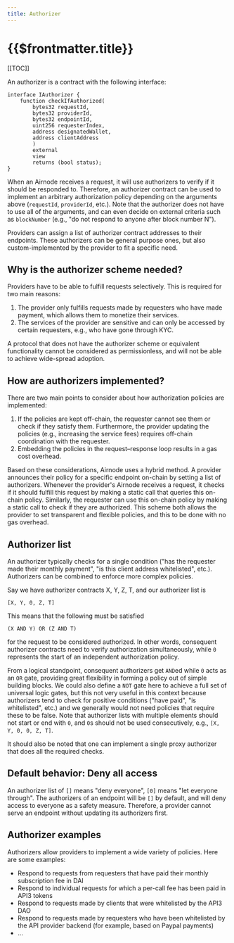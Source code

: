 ```yaml
---
title: Authorizer
---
```


# {{$frontmatter.title}}

[[TOC]]

An authorizer is a contract with the following interface:

```solidity
interface IAuthorizer {
    function checkIfAuthorized(
        bytes32 requestId,
        bytes32 providerId,
        bytes32 endpointId,
        uint256 requesterIndex,
        address designatedWallet,
        address clientAddress
        )
        external
        view
        returns (bool status);
}
```

When an Airnode receives a request, it will use authorizers to verify if it should be responded to.
Therefore, an authorizer contract can be used to implement an arbitrary authorization policy depending on the arguments above (`requestId`, `providerId`, etc.).
Note that the authorizer does not have to use all of the arguments, and can even decide on external criteria such as `blockNumber` (e.g., "do not respond to anyone after block number N").

Providers can assign a list of authorizer contract addresses to their endpoints.
These authorizers can be general purpose ones, but also custom-implemented by the provider to fit a specific need.

## Why is the authorizer scheme needed?

Providers have to be able to fulfill requests selectively.
This is required for two main reasons:

1. The provider only fulfills requests made by requesters who have made payment, which allows them to monetize their services.
2. The services of the provider are sensitive and can only be accessed by certain requesters, e.g., who have gone through KYC.

A protocol that does not have the authorizer scheme or equivalent functionality cannot be considered as permissionless, and will not be able to achieve wide-spread adoption.

## How are authorizers implemented?

There are two main points to consider about how authorization policies are implemented:

1. If the policies are kept off-chain, the requester cannot see them or check if they satisfy them.
Furthermore, the provider updating the policies (e.g., increasing the service fees) requires off-chain coordination with the requester.
2. Embedding the policies in the request–response loop results in a gas cost overhead.

Based on these considerations, Airnode uses a hybrid method.
A provider announces their policy for a specific endpoint on-chain by setting a list of authorizers.
Whenever the provider's Airnode receives a request, it checks if it should fulfill this request by making a static call that queries this on-chain policy.
Similarly, the requester can use this on-chain policy by making a static call to check if they are authorized.
This scheme both allows the provider to set transparent and flexible policies, and this to be done with no gas overhead.

## Authorizer list

An authorizer typically checks for a single condition ("has the requester made their monthly payment", "is this client address whitelisted", etc.).
Authorizers can be combined to enforce more complex policies.

Say we have authorizer contracts X, Y, Z, T, and our authorizer list is
```
[X, Y, 0, Z, T]
```
This means that the following must be satisfied
```
(X AND Y) OR (Z AND T)
```
for the request to be considered authorized.
In other words, consequent authorizer contracts need to verify authorization simultaneously, while `0` represents the start of an independent authorization policy.

From a logical standpoint, consequent authorizers get `AND`ed while `0` acts as an `OR` gate, providing great flexibility in forming a policy out of simple building blocks.
We could also define a `NOT` gate here to achieve a full set of universal logic gates, but this not very useful in this context because authorizers tend to check for positive conditions ("have paid", "is whitelisted", etc.) and we generally would not need policies that require these to be false.
Note that authorizer lists with multiple elements should not start or end with `0`, and `0`s should not be used consecutively, e.g., `[X, Y, 0, 0, Z, T]`.

It should also be noted that one can implement a single proxy authorizer that does all the required checks.

## Default behavior: Deny all access

An authorizer list of `[]` means "deny everyone", `[0]` means "let everyone through".
The authorizers of an endpoint will be `[]` by default, and will deny access to everyone as a safety measure.
Therefore, a provider cannot serve an endpoint without updating its authorizers first.

## Authorizer examples

Authorizers allow providers to implement a wide variety of policies.
Here are some examples:

- Respond to requests from requesters that have paid their monthly subscription fee in DAI
- Respond to individual requests for which a per-call fee has been paid in API3 tokens
- Respond to requests made by clients that were whitelisted by the API3 DAO
- Respond to requests made by requesters who have been whitelisted by the API provider backend (for example, based on Paypal payments)
- ...

